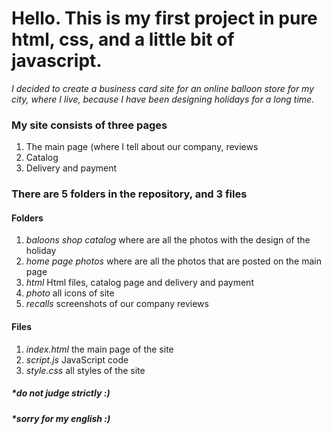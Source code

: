 # Hello. This is my first project in pure html, css, and a little bit of javascript.

*I decided to create a business card site for an online balloon store for my city, where I live, because I have been designing holidays for a long time.*


### My site consists of three pages

1. The main page (where I tell about our company, reviews
2. Catalog
3. Delivery and payment


### There are 5 folders in the repository, and 3 files

#### Folders

1.  *baloons shop catalog* where are all the photos with the design of the holiday
2.  *home page photos* where are all the photos that are posted on the main page
3.  *html* Html files, catalog page and delivery and payment
4.  *photo* all icons of site
5.  *recalls* screenshots of our company reviews

#### Files

1. *index.html* the main page of the site
2. *script.js* JavaScript code
3. *style.css* all styles of the site 

##### *do not judge strictly :) 
##### *sorry for my english :) 
